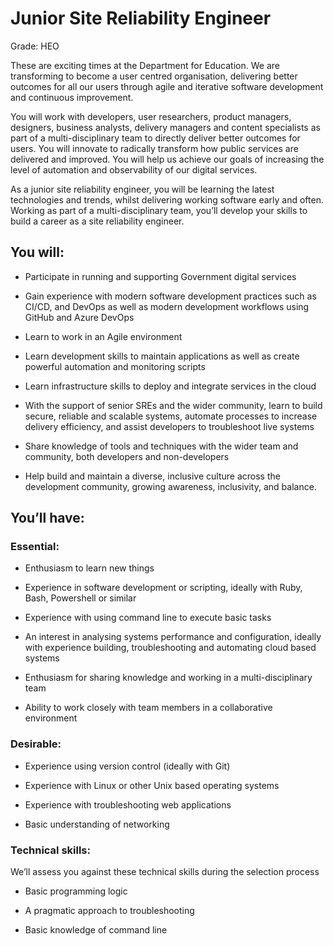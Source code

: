 # Junior Site Reliability Engineer

Grade: HEO

These are exciting times at the Department for Education. We are transforming to become a user centred organisation, delivering better outcomes for all our users through agile and iterative software development and continuous improvement.

You will work with developers, user researchers, product managers, designers, business analysts, delivery managers and content specialists as part of a multi-disciplinary team to directly deliver better outcomes for users. You will innovate to radically transform how public services are delivered and improved. You will help us achieve our goals of increasing the level of automation and observability of our digital services.

As a junior site reliability engineer, you will be learning the latest technologies and trends, whilst delivering working software early and often. Working as part of a multi-disciplinary team, you’ll develop your skills to build a career as a site reliability engineer.

## You will:

-   Participate in running and supporting Government digital services

-   Gain experience with modern software development practices such as CI/CD, and DevOps as well as modern development workflows using GitHub and Azure DevOps

-   Learn to work in an Agile environment

-   Learn development skills to maintain applications as well as create powerful automation and monitoring scripts

-   Learn infrastructure skills to deploy and integrate services in the cloud

-   With the support of senior SREs and the wider community, learn to build secure, reliable and scalable systems, automate processes to increase delivery efficiency, and assist developers to troubleshoot live systems

-   Share knowledge of tools and techniques with the wider team and community, both developers and non-developers

-   Help build and maintain a diverse, inclusive culture across the development community, growing awareness, inclusivity, and balance.
    

## You’ll have:

### Essential:

-   Enthusiasm to learn new things

-   Experience in software development or scripting, ideally with Ruby, Bash, Powershell or similar

-   Experience with using command line to execute basic tasks

-   An interest in analysing systems performance and configuration, ideally with experience building, troubleshooting and automating cloud based systems

-   Enthusiasm for sharing knowledge and working in a multi-disciplinary team

-   Ability to work closely with team members in a collaborative environment

### Desirable:

-   Experience using version control (ideally with Git)

-   Experience with Linux or other Unix based operating systems

-   Experience with troubleshooting web applications

-   Basic understanding of networking

### Technical skills:

We’ll assess you against these technical skills during the selection process

-   Basic programming logic

-   A pragmatic approach to troubleshooting

-   Basic knowledge of command line